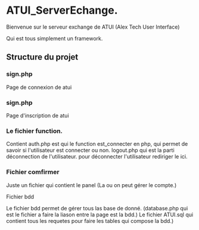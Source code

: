 # ATUI_ServerEchange.

Bienvenue sur le serveur exchange de ATUI (Alex Tech User Interface)

Qui est tous simplement un framework.

## Structure du projet
### sign.php

Page de connexion de atui

### sign.php

Page d'inscription de atui


### Le fichier function.

Contient auth.php est qui le function est_connecter en php, qui permet de savoir si l'utilisateur est connecter ou non.
logout.php qui est la parti déconnection de l'utilisateur. pour déconnecter l'utilisateur rediriger le ici.

### Fichier comfirmer

Juste un fichier qui contient le panel (La ou on peut gérer le compte.)

Fichier bdd

Le fichier bdd permet de gérer tous las base de donné. (database.php qui est le fichier a faire la liason entre la page est la bdd.)
Le fichier ATUI.sql qui contient tous les requetes pour faire les tables qui compose la bdd.)
